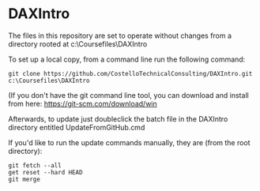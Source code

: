 # DAXIntro
 
 The files in this repository are set to operate without changes from a directory rooted at c:\Coursefiles\DAXIntro

 To set up a local copy, from a command line run the following command:

    git clone https://github.com/CostelloTechnicalConsulting/DAXIntro.git c:\Coursefiles\DAXIntro

(If you don't have the git command line tool, you can download and install from here: https://git-scm.com/download/win

Afterwards, to update just doubleclick the batch file in the DAXIntro directory entitled UpdateFromGitHub.cmd

If you'd like to run the update commands manually, they are (from the root directory):

    git fetch --all
    get reset --hard HEAD
    git merge
